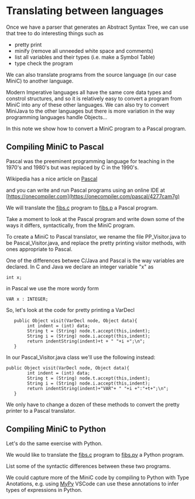 # Translating between languages
Once we have a parser that generates an Abstract Syntax Tree, we can use that tree to do interesting things such as
* pretty print
* minify (remove all unneeded white space and comments)
* list all variables and their types (i.e. make a Symbol Table)
* type check the program

We can also translate programs from the source language (in our case MiniC) to another language.

Modern Imperative languages all have the same core data types and constrol structures, and so it is
relatively easy to convert a program from MiniC into any of these other languages.  We can also try to
convert MiniJava to the other languages but there is more variation in the way programming languages handle
Objects...

In this note we show how to convert a MiniC program to a Pascal program.

## Compiling MiniC to Pascal
Pascal was the preeminent programming language for teaching in the 1970's and 1980's but was replaced by C in the 1990's.

Wikipedia has a nice article on [Pascal](https://en.wikipedia.org/wiki/Pascal_(programming_language))

and you can write and run Pascal programs using an online IDE at [https://onecompiler.com](https://onecompiler.com/pascal/4277cam7g)

We will translate the [fibs.c](./tests/fibs.c) program to [fibs.p](./tests/fibs.p) a Pascal program.

Take a moment to look at the Pascal program and write down some of the ways it differs, syntactically, from the MiniC program.

To create a MiniC to Pascal translator, we rename the file PP_Visitor.java to be Pascal_Visitor.java, and replace the
pretty printing visitor methods, with ones appropriate to Pascal.

One of the differences betwee C/Java and Pascal is the way variables are declared. In C and Java we declare an integer variable "x" as 
```
int x;
```
in Pascal we use the more wordy form
```
VAR x : INTEGER;
```
So, let's look at the code for pretty printing a VarDecl
```
   public Object visit(VarDecl node, Object data){
        int indent = (int) data; 
        String t = (String) node.t.accept(this,indent);
        String i = (String) node.i.accept(this,indent);
        return indentString(indent)+t + " "+i +";\n";
   }
```
In our Pascal_Visitor.java class we'll use the following instead:
```
public Object visit(VarDecl node, Object data){
        int indent = (int) data; 
        String t = (String) node.t.accept(this,indent);
        String i = (String) node.i.accept(this,indent);
        return indentString(indent)+"VAR"+ " "+i +":"+t+";\n";
   }
```
We only have to change a dozen of these methods to convert the pretty printer to a Pascal translator.

## Compiling MiniC to Python
Let's do the same exercise with Python.

We would like to translate the [fibs.c](./tests/fibs.c) program to [fibs.py](./tests/fibs.py) a Python program.

List some of the syntactic differences between these two programs.

We could capture more of the MiniC code by compiling to Python with Type Anotations, 
e.g. using [MyPy](https://mypy.readthedocs.io/en/stable/cheat_sheet_py3.html) 
VSCode can use these annotations to infer types of expressions in Python.


